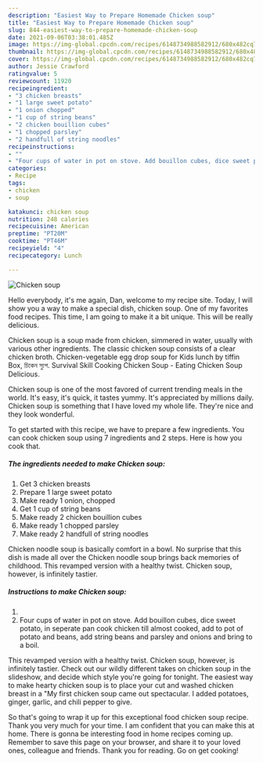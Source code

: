 ```yaml
---
description: "Easiest Way to Prepare Homemade Chicken soup"
title: "Easiest Way to Prepare Homemade Chicken soup"
slug: 844-easiest-way-to-prepare-homemade-chicken-soup
date: 2021-09-06T03:38:01.485Z
image: https://img-global.cpcdn.com/recipes/6148734988582912/680x482cq70/chicken-soup-recipe-main-photo.jpg
thumbnail: https://img-global.cpcdn.com/recipes/6148734988582912/680x482cq70/chicken-soup-recipe-main-photo.jpg
cover: https://img-global.cpcdn.com/recipes/6148734988582912/680x482cq70/chicken-soup-recipe-main-photo.jpg
author: Jessie Crawford
ratingvalue: 5
reviewcount: 11920
recipeingredient:
- "3 chicken breasts"
- "1 large sweet potato"
- "1 onion chopped"
- "1 cup of string beans"
- "2 chicken bouillion cubes"
- "1 chopped parsley"
- "2 handfull of string noodles"
recipeinstructions:
- ""
- "Four cups of water in pot on stove. Add bouillon cubes, dice sweet potato,  in seperate pan cook chicken till almost cooked,  add to pot of potato and beans, add string beans and parsley and onions and bring to a boil."
categories:
- Recipe
tags:
- chicken
- soup

katakunci: chicken soup 
nutrition: 248 calories
recipecuisine: American
preptime: "PT20M"
cooktime: "PT46M"
recipeyield: "4"
recipecategory: Lunch

---
```



![Chicken soup](https://img-global.cpcdn.com/recipes/6148734988582912/680x482cq70/chicken-soup-recipe-main-photo.jpg)

Hello everybody, it's me again, Dan, welcome to my recipe site. Today, I will show you a way to make a special dish, chicken soup. One of my favorites food recipes. This time, I am going to make it a bit unique. This will be really delicious.

Chicken soup is a soup made from chicken, simmered in water, usually with various other ingredients. The classic chicken soup consists of a clear chicken broth. Chicken-vegetable egg drop soup for Kids lunch by tiffin Box, চিকেন স্যুপ. Survival Skill Cooking Chicken Soup - Eating Chicken Soup Delicious.

Chicken soup is one of the most favored of current trending meals in the world. It's easy, it's quick, it tastes yummy. It's appreciated by millions daily. Chicken soup is something that I have loved my whole life. They're nice and they look wonderful.


To get started with this recipe, we have to prepare a few ingredients. You can cook chicken soup using 7 ingredients and 2 steps. Here is how you cook that.

<!--inarticleads1-->

##### The ingredients needed to make Chicken soup:

1. Get 3 chicken breasts
1. Prepare 1 large sweet potato
1. Make ready 1 onion, chopped
1. Get 1 cup of string beans
1. Make ready 2 chicken bouillion cubes
1. Make ready 1 chopped parsley
1. Make ready 2 handfull of string noodles


Chicken noodle soup is basically comfort in a bowl. No surprise that this dish is made all over the Chicken noodle soup brings back memories of childhood. This revamped version with a healthy twist. Chicken soup, however, is infinitely tastier. 

<!--inarticleads2-->

##### Instructions to make Chicken soup:

1. 
1. Four cups of water in pot on stove. Add bouillon cubes, dice sweet potato,  in seperate pan cook chicken till almost cooked,  add to pot of potato and beans, add string beans and parsley and onions and bring to a boil.


This revamped version with a healthy twist. Chicken soup, however, is infinitely tastier. Check out our wildly different takes on chicken soup in the slideshow, and decide which style you&#39;re going for tonight. The easiest way to make hearty chicken soup is to place your cut and washed chicken breast in a &#34;My first chicken soup came out spectacular. I added potatoes, ginger, garlic, and chili pepper to give. 

So that's going to wrap it up for this exceptional food chicken soup recipe. Thank you very much for your time. I am confident that you can make this at home. There is gonna be interesting food in home recipes coming up. Remember to save this page on your browser, and share it to your loved ones, colleague and friends. Thank you for reading. Go on get cooking!
